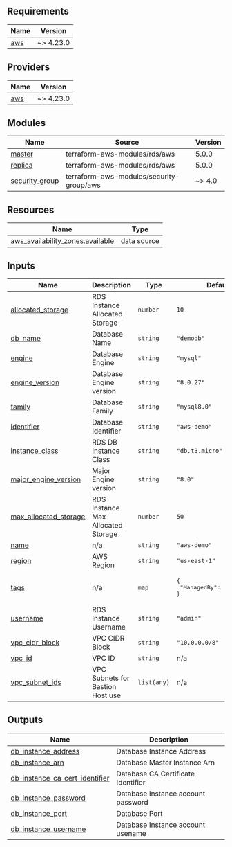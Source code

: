 ## Requirements

| Name | Version |
|------|---------|
| <a name="requirement_aws"></a> [aws](#requirement\_aws) | ~> 4.23.0 |

## Providers

| Name | Version |
|------|---------|
| <a name="provider_aws"></a> [aws](#provider\_aws) | ~> 4.23.0 |

## Modules

| Name | Source | Version |
|------|--------|---------|
| <a name="module_master"></a> [master](#module\_master) | terraform-aws-modules/rds/aws | 5.0.0 |
| <a name="module_replica"></a> [replica](#module\_replica) | terraform-aws-modules/rds/aws | 5.0.0 |
| <a name="module_security_group"></a> [security\_group](#module\_security\_group) | terraform-aws-modules/security-group/aws | ~> 4.0 |

## Resources

| Name | Type |
|------|------|
| [aws_availability_zones.available](https://registry.terraform.io/providers/hashicorp/aws/latest/docs/data-sources/availability_zones) | data source |

## Inputs

| Name | Description | Type | Default | Required |
|------|-------------|------|---------|:--------:|
| <a name="input_allocated_storage"></a> [allocated\_storage](#input\_allocated\_storage) | RDS Instance Allocated Storage | `number` | `10` | no |
| <a name="input_db_name"></a> [db\_name](#input\_db\_name) | Database Name | `string` | `"demodb"` | no |
| <a name="input_engine"></a> [engine](#input\_engine) | Database Engine | `string` | `"mysql"` | no |
| <a name="input_engine_version"></a> [engine\_version](#input\_engine\_version) | Database Engine version | `string` | `"8.0.27"` | no |
| <a name="input_family"></a> [family](#input\_family) | Database Family | `string` | `"mysql8.0"` | no |
| <a name="input_identifier"></a> [identifier](#input\_identifier) | Database Identifier | `string` | `"aws-demo"` | no |
| <a name="input_instance_class"></a> [instance\_class](#input\_instance\_class) | RDS DB Instance Class | `string` | `"db.t3.micro"` | no |
| <a name="input_major_engine_version"></a> [major\_engine\_version](#input\_major\_engine\_version) | Major Engine version | `string` | `"8.0"` | no |
| <a name="input_max_allocated_storage"></a> [max\_allocated\_storage](#input\_max\_allocated\_storage) | RDS Instance Max Allocated Storage | `number` | `50` | no |
| <a name="input_name"></a> [name](#input\_name) | n/a | `string` | `"aws-demo"` | no |
| <a name="input_region"></a> [region](#input\_region) | AWS Region | `string` | `"us-east-1"` | no |
| <a name="input_tags"></a> [tags](#input\_tags) | n/a | `map` | <pre>{<br>  "ManagedBy": "Terraform"<br>}</pre> | no |
| <a name="input_username"></a> [username](#input\_username) | RDS Instance Username | `string` | `"admin"` | no |
| <a name="input_vpc_cidr_block"></a> [vpc\_cidr\_block](#input\_vpc\_cidr\_block) | VPC CIDR Block | `string` | `"10.0.0.0/8"` | no |
| <a name="input_vpc_id"></a> [vpc\_id](#input\_vpc\_id) | VPC ID | `string` | n/a | yes |
| <a name="input_vpc_subnet_ids"></a> [vpc\_subnet\_ids](#input\_vpc\_subnet\_ids) | VPC Subnets for Bastion Host use | `list(any)` | n/a | yes |

## Outputs

| Name | Description |
|------|-------------|
| <a name="output_db_instance_address"></a> [db\_instance\_address](#output\_db\_instance\_address) | Database Instance Address |
| <a name="output_db_instance_arn"></a> [db\_instance\_arn](#output\_db\_instance\_arn) | Database Master Instance Arn |
| <a name="output_db_instance_ca_cert_identifier"></a> [db\_instance\_ca\_cert\_identifier](#output\_db\_instance\_ca\_cert\_identifier) | Database CA Certificate Identifier |
| <a name="output_db_instance_password"></a> [db\_instance\_password](#output\_db\_instance\_password) | Database Instance account password |
| <a name="output_db_instance_port"></a> [db\_instance\_port](#output\_db\_instance\_port) | Database Port |
| <a name="output_db_instance_username"></a> [db\_instance\_username](#output\_db\_instance\_username) | Database Instance account usename |
